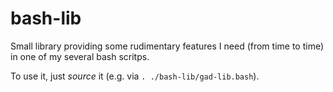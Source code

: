 # bash-lib
Small library providing some rudimentary features I need (from time to time) in one of my several bash scritps.

To use it, just _source_ it (e.g. via `. ./bash-lib/gad-lib.bash`).

